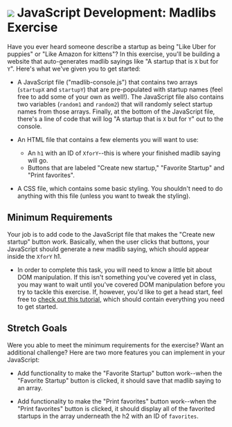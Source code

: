 # ![](https://ga-dash.s3.amazonaws.com/production/assets/logo-9f88ae6c9c3871690e33280fcf557f33.png) JavaScript Development: Madlibs Exercise

Have you ever heard someone describe a startup as being "Like Uber for puppies" or "Like Amazon for kittens"? In this exercise, you'll be building a website that auto-generates madlib sayings like "A startup that is `X` but for `Y`". Here's what we've given you to get started:

- A JavaScript file ("madlib-console.js") that contains two arrays (`startupX` and `startupY`) that are pre-populated with startup names (feel free to add some of your own as well!). The JavaScript file also contains two variables (`random1` and `random2`) that will randomly select startup names from those arrays. Finally, at the bottom of the JavaScript file, there's a line of code that will log "A startup that is `X` but for `Y`" out to the console.

- An HTML file that contains a few elements you will want to use:

  - An `h1` with an ID of `XforY`--this is where your finished madlib saying will go.
  - Buttons that are labeled "Create new startup," "Favorite Startup" and "Print favorites".

- A CSS file, which contains some basic styling. You shouldn't need to do anything with this file (unless you want to tweak the styling).

## Minimum Requirements

Your job is to add code to the JavaScript file that makes the "Create new startup" button work. Basically, when the user clicks that buttons, your JavaScript should generate a new madlib saying, which should appear inside the `XforY` h1.

- In order to complete this task, you will need to know a little bit about DOM manipulation. If this isn't something you've covered yet in class, you may want to wait until you've covered DOM manipulation before you try to tackle this exercise. If, however, you'd like to get a head start, feel free to [check out this tutorial](http://www.javascriptkit.com/javatutors/dom2.shtml), which should contain everything you need to get started.

## Stretch Goals

Were you able to meet the minimum requirements for the exercise? Want an additional challenge? Here are two more features you can implement in your JavaScript:

- Add functionality to make the "Favorite Startup" button work--when the "Favorite Startup" button is clicked, it should save that madlib saying to an array.

- Add functionality to make the "Print favorites" button work--when the "Print favorites" button is clicked, it should display all of the favorited startups in the array underneath the h2 with an ID of `favorites`.

